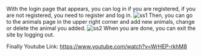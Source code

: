 With the login page that appears, you can log in if you are registered, if you are not registered, you need to register and log in.
![ss1](https://github.com/23182810/Zootracker/assets/92365213/5791ebf5-d3cc-4983-8944-71dda4f2481e)
Then, you can go to the animals page in the upper right corner and add new animals, change or delete the animal you added.
![ss2](https://github.com/23182810/Zootracker/assets/92365213/5d33de4f-61aa-4c07-bd4d-41037aacc4d2)
  When you are done, you can exit the site by logging out.


  Finally Youtube Link:
  https://www.youtube.com/watch?v=WrHEP-rkhM8
